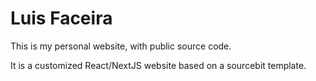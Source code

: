 # Luis Faceira

This is my personal website, with public source code.

It is a customized React/NextJS website based on a sourcebit template.
